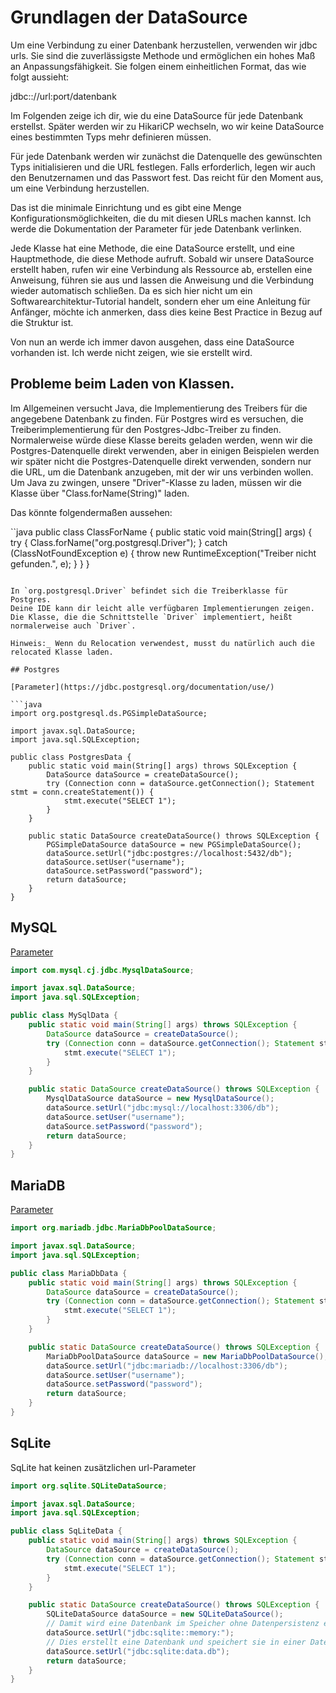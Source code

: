 # Grundlagen der DataSource

Um eine Verbindung zu einer Datenbank herzustellen, verwenden wir jdbc urls.
Sie sind die zuverlässigste Methode und ermöglichen ein hohes Maß an Anpassungsfähigkeit.
Sie folgen einem einheitlichen Format, das wie folgt aussieht:

jdbc:<Datenbank>://url:port/datenbank

Im Folgenden zeige ich dir, wie du eine DataSource für jede Datenbank erstellst.
Später werden wir zu HikariCP wechseln, wo wir keine DataSource eines bestimmten Typs mehr definieren müssen.

Für jede Datenbank werden wir zunächst die Datenquelle des gewünschten Typs initialisieren und die URL festlegen.
Falls erforderlich, legen wir auch den Benutzernamen und das Passwort fest.
Das reicht für den Moment aus, um eine Verbindung herzustellen.

Das ist die minimale Einrichtung und es gibt eine Menge Konfigurationsmöglichkeiten, die du mit diesen URLs machen kannst.
Ich werde die Dokumentation der Parameter für jede Datenbank verlinken.

Jede Klasse hat eine Methode, die eine DataSource erstellt, und eine Hauptmethode, die diese Methode aufruft.
Sobald wir unsere DataSource erstellt haben, rufen wir eine Verbindung als Ressource ab, erstellen eine Anweisung, führen sie aus und lassen die Anweisung und die Verbindung wieder automatisch schließen.
Da es sich hier nicht um ein Softwarearchitektur-Tutorial handelt, sondern eher um eine Anleitung für Anfänger, möchte ich anmerken, dass dies keine Best Practice in Bezug auf die Struktur ist.

Von nun an werde ich immer davon ausgehen, dass eine DataSource vorhanden ist.
Ich werde nicht zeigen, wie sie erstellt wird.

## Probleme beim Laden von Klassen.

Im Allgemeinen versucht Java, die Implementierung des Treibers für die angegebene Datenbank zu finden.
Für Postgres wird es versuchen, die Treiberimplementierung für den Postgres-Jdbc-Treiber zu finden.
Normalerweise würde diese Klasse bereits geladen werden, wenn wir die Postgres-Datenquelle direkt verwenden, aber in einigen Beispielen werden wir später nicht die Postgres-Datenquelle direkt verwenden, sondern nur die URL, um die Datenbank anzugeben, mit der wir uns verbinden wollen.
Um Java zu zwingen, unsere "Driver"-Klasse zu laden, müssen wir die Klasse über "Class.forName(String)" laden.

Das könnte folgendermaßen aussehen:

``java
public class ClassForName {
    public static void main(String[] args) {
        try {
            Class.forName("org.postgresql.Driver");
        } catch (ClassNotFoundException e) {
            throw new RuntimeException("Treiber nicht gefunden.", e);
        }
    }
}
```

In `org.postgresql.Driver` befindet sich die Treiberklasse für Postgres.
Deine IDE kann dir leicht alle verfügbaren Implementierungen zeigen.
Die Klasse, die die Schnittstelle `Driver` implementiert, heißt normalerweise auch `Driver`.

Hinweis:_ Wenn du Relocation verwendest, musst du natürlich auch die relocated Klasse laden.

## Postgres

[Parameter](https://jdbc.postgresql.org/documentation/use/)

```java
import org.postgresql.ds.PGSimpleDataSource;

import javax.sql.DataSource;
import java.sql.SQLException;

public class PostgresData {
    public static void main(String[] args) throws SQLException {
        DataSource dataSource = createDataSource();
        try (Connection conn = dataSource.getConnection(); Statement stmt = conn.createStatement()) {
            stmt.execute("SELECT 1");
        }
    }

    public static DataSource createDataSource() throws SQLException {
        PGSimpleDataSource dataSource = new PGSimpleDataSource();
        dataSource.setUrl("jdbc:postgres://localhost:5432/db");
        dataSource.setUser("username");
        dataSource.setPassword("password");
        return dataSource;
    }
}
```

## MySQL

[Parameter](https://dev.mysql.com/doc/connector-j/8.0/en/connector-j-reference-configuration-properties.html)

```java
import com.mysql.cj.jdbc.MysqlDataSource;

import javax.sql.DataSource;
import java.sql.SQLException;

public class MySqlData {
    public static void main(String[] args) throws SQLException {
        DataSource dataSource = createDataSource();
        try (Connection conn = dataSource.getConnection(); Statement stmt = conn.createStatement()) {
            stmt.execute("SELECT 1");
        }
    }

    public static DataSource createDataSource() throws SQLException {
        MysqlDataSource dataSource = new MysqlDataSource();
        dataSource.setUrl("jdbc:mysql://localhost:3306/db");
        dataSource.setUser("username");
        dataSource.setPassword("password");
        return dataSource;
    }
}
```

## MariaDB

[Parameter](https://mariadb.com/kb/en/about-mariadb-connector-j/#optional-url-parameters)

```java
import org.mariadb.jdbc.MariaDbPoolDataSource;

import javax.sql.DataSource;
import java.sql.SQLException;

public class MariaDbData {
    public static void main(String[] args) throws SQLException {
        DataSource dataSource = createDataSource();
        try (Connection conn = dataSource.getConnection(); Statement stmt = conn.createStatement()) {
            stmt.execute("SELECT 1");
        }
    }

    public static DataSource createDataSource() throws SQLException {
        MariaDbPoolDataSource dataSource = new MariaDbPoolDataSource();
        dataSource.setUrl("jdbc:mariadb://localhost:3306/db");
        dataSource.setUser("username");
        dataSource.setPassword("password");
        return dataSource;
    }
}
```

## SqLite

SqLite hat keinen zusätzlichen url-Parameter

```java
import org.sqlite.SQLiteDataSource;

import javax.sql.DataSource;
import java.sql.SQLException;

public class SqLiteData {
    public static void main(String[] args) throws SQLException {
        DataSource dataSource = createDataSource();
        try (Connection conn = dataSource.getConnection(); Statement stmt = conn.createStatement()) {
            stmt.execute("SELECT 1");
        }
    }

    public static DataSource createDataSource() throws SQLException {
        SQLiteDataSource dataSource = new SQLiteDataSource();
        // Damit wird eine Datenbank im Speicher ohne Datenpersistenz erstellt
        dataSource.setUrl("jdbc:sqlite::memory:");
        // Dies erstellt eine Datenbank und speichert sie in einer Datei namens data.db
        dataSource.setUrl("jdbc:sqlite:data.db");
        return dataSource;
    }
}
```

